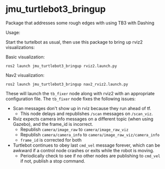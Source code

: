 # jmu_turtlebot3_bringup
Package that addresses some rough edges with using TB3 with Dashing

Usage:

Start the turtelbot as usual, then use this package to bring up rviz2
visualizations:

Basic visualization:

```
ros2 launch jmu_turtlebot3_bringup rviz2.launch.py
```

Nav2 visualization:

```
ros2 launch jmu_turtlebot3_bringup nav2_rviz2.launch.py
```


These will launch the `tb_fixer` node along with rviz2 with an
appropriate configuration file. The `tb_fixer` node fixes the
following issues:

- Scan messages don't show up in rviz because they run ahead of tf.
    - This node delays and republishes `/scan` messages on `/scan_viz`.
- Rviz expects camera info messages on a different topic (when using Gazebo), and the frame_id is incorrect.
    - Republish `camera/image_raw` to `camera/image_raw_viz`
    - Republish `camera/camera_info` to `camera/image_raw_viz/camera_info`
    - `frame_id` is corrected for both
- Turtlebot continues to obey last `cmd_vel` message forever, which can
   be awkward if a control node crashes or exits while the robot is moving.
     - Periodically check to see if no other nodes are publishing to `cmd_vel`
       if not, publish a stop command.
